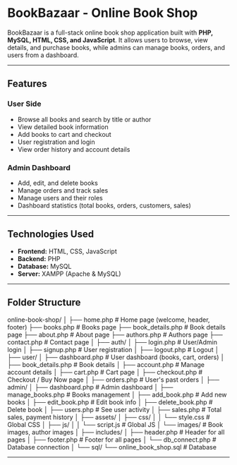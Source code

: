 # BookBazaar - Online Book Shop

BookBazaar is a full-stack online book shop application built with **PHP, MySQL, HTML, CSS, and JavaScript**. It allows users to browse, view details, and purchase books, while admins can manage books, orders, and users from a dashboard.

---

## Features

### User Side
- Browse all books and search by title or author
- View detailed book information
- Add books to cart and checkout
- User registration and login
- View order history and account details

### Admin Dashboard
- Add, edit, and delete books
- Manage orders and track sales
- Manage users and their roles
- Dashboard statistics (total books, orders, customers, sales)

---

## Technologies Used
- **Frontend:** HTML, CSS, JavaScript
- **Backend:** PHP
- **Database:** MySQL
- **Server:** XAMPP (Apache & MySQL)

---

## Folder Structure
online-book-shop/
│
├── home.php                  # Home page (welcome, header, footer)
├── books.php                 # Books page
├── book_details.php          # Book details page
├── about.php                 # About page
├── authors.php               # Authors page
├── contact.php               # Contact page
│
├── auth/
│   ├── login.php             # User/Admin login
│   ├── signup.php            # User registration
│   ├── logout.php            # Logout
│
├── user/
│   ├── dashboard.php         # User dashboard (books, cart, orders)
│   ├── book_details.php      # Book details
│   ├── account.php           # Manage account details
│   ├── cart.php              # Cart page
│   ├── checkout.php          # Checkout / Buy Now page
│   ├── orders.php            # User's past orders
│
├── admin/
│   ├── dashboard.php         # Admin dashboard
│   ├── manage_books.php      # Books management
│   ├── add_book.php          # Add new books
│   ├── edit_book.php         # Edit book info
│   ├── delete_book.php       # Delete book
│   ├── users.php             # See user activity
│   ├── sales.php             # Total sales, payment history
│
├── assets/
│   ├── css/
│   │    └── style.css        # Global CSS
│   ├── js/
│   │    └── script.js        # Global JS
│   └── images/               # Book images, author images
│
├── includes/
│   ├── header.php            # Header for all pages
│   ├── footer.php            # Footer for all pages
│   └── db_connect.php        # Database connection
│
└── sql/
    └── online_book_shop.sql  # Database

---

